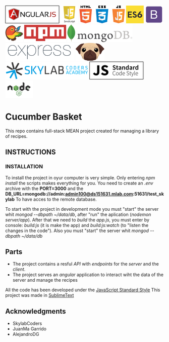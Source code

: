 [![AngularJS](https://github.com/Iggy-Codes/logo-images/blob/master/logos/angularjs.png)](https://angularjs.org/)
[![JavaScript](https://github.com/Iggy-Codes/logo-images/blob/master/logos/js.png)](http://www.w3.org/)
[![HTML5,CSS3 and JS](https://github.com/Iggy-Codes/logo-images/blob/master/logos/html5-css3-js.png)](http://www.w3.org/)
[![ES6](https://github.com/Iggy-Codes/logo-images/blob/master/logos/es6.png)](http://www.ecma-international.org/ecma-262/6.0/)
[![Bootstrap](https://github.com/Iggy-Codes/logo-images/blob/master/logos/bootstrap.png)](http://getbootstrap.com/)
[![Bower](https://github.com/Iggy-Codes/logo-images/blob/master/logos/bower.png)](http://bower.io/)
[![npm](https://github.com/Iggy-Codes/logo-images/blob/master/logos/npm.png)](https://www.npmjs.com/)
[![MongoDB](https://github.com/Iggy-Codes/logo-images/blob/master/logos/mongodb.png)](https://www.mongodb.com/)
[![ExpressJS](https://github.com/Iggy-Codes/logo-images/blob/master/logos/expressjs.png)](http://www.expressjs.com/)
[![PugJS](https://github.com/Iggy-Codes/logo-images/blob/master/logos/pug.png)](http://www.pugjs.org/)
[![Skylab](https://github.com/Iggy-Codes/logo-images/blob/master/logos/skylab-56.png)](http://www.skylabcoders.com/)
![Standard - JavaScript Style Guide](https://github.com/Iggy-Codes/logo-images/blob/master/logos/js-standard.png)
[![NodeJS](https://github.com/Iggy-Codes/logo-images/blob/master/logos/nodejs.png)](https://nodejs.org/)


# Cucumber Basket
This repo contains full-stack MEAN project created for managing a library of recipes.


## INSTRUCTIONS

### INSTALLATION

To install the project in oyur computer is very simple. Only entering _npm install_ the scripts makes everything for you.
You need to create an _.env_ archive with the **PORT=3000** and the **DB_URL=mongodb://admin:admin100@ds151631.mlab.com:51631/test_skylab**
To have acces to the remote database.

To start with the project in development mode you must "start" the server whit _mongod --dbpath ~/data/db_, after "run" the aplication (_nodemon server/app_).
After that we need to _build_ the _app.js_, you must enter by console: _build:js_ (it is make the app) and _build:js:watch_ (to "listen the changes in the code").
Also you must "start" the server whit _mongod --dbpath ~/data/db_

## Parts

- The project contains a resful _API_ with _endpoints_ for the _server_ and the _client_.
- The project serves an _angular_ application to interact wiht the data of the server and manage the recipes


All the code has been developed under the [JavaScript Standard Style](http://standardjs.com/)
This project was made in [SublimeText](http://https//https:/npmdejs.org/www.sublimetext.com)

## Acknowledgments

- SkylabCoders
- JuanMa Garrido
- AlejandroDG


